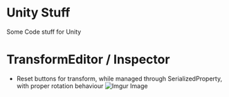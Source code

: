# Unity Stuff
Some Code stuff for Unity

# TransformEditor / Inspector
- Reset buttons for transform, while managed through SerializedProperty, with proper rotation behaviour
![Imgur Image](https://i.imgur.com/tZzkcPn.png)
